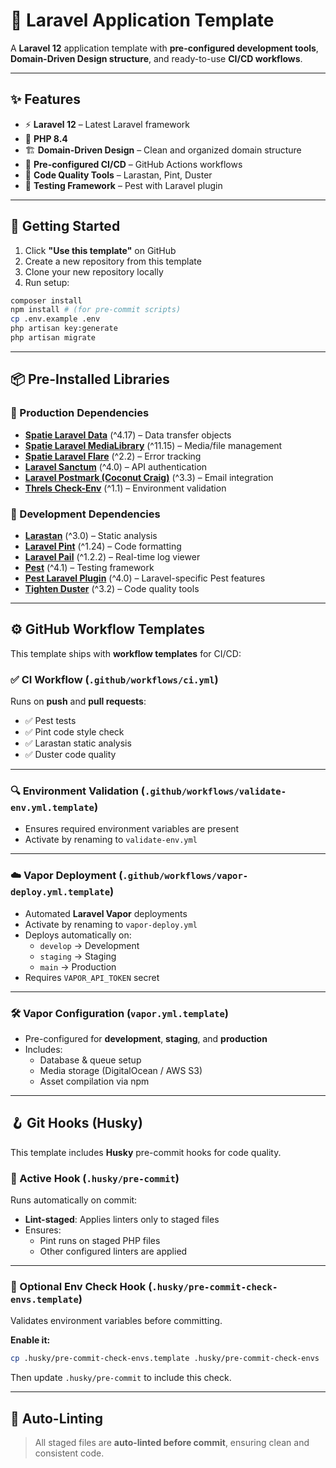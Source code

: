 # 🚀 Laravel Application Template

A **Laravel 12** application template with **pre-configured development tools**, **Domain-Driven Design structure**, and ready-to-use **CI/CD workflows**.

---

## ✨ Features

- ⚡ **Laravel 12** – Latest Laravel framework
- 🐘 **PHP 8.4**
- 🏗 **Domain-Driven Design** – Clean and organized domain structure
- 🔄 **Pre-configured CI/CD** – GitHub Actions workflows
- 🧹 **Code Quality Tools** – Larastan, Pint, Duster
- 🧪 **Testing Framework** – Pest with Laravel plugin

---

## 🚦 Getting Started

1. Click **"Use this template"** on GitHub
2. Create a new repository from this template
3. Clone your new repository locally
4. Run setup:

```bash
composer install 
npm install # (for pre-commit scripts)
cp .env.example .env 
php artisan key:generate 
php artisan migrate
```

---

## 📦 Pre-Installed Libraries

### 🔹 Production Dependencies
- [**Spatie Laravel Data**](https://github.com/spatie/laravel-data) (^4.17) – Data transfer objects
- [**Spatie Laravel MediaLibrary**](https://github.com/spatie/laravel-medialibrary) (^11.15) – Media/file management
- [**Spatie Laravel Flare**](https://github.com/spatie/laravel-flare) (^2.2) – Error tracking
- [**Laravel Sanctum**](https://laravel.com/docs/sanctum) (^4.0) – API authentication
- [**Laravel Postmark (Coconut Craig)**](https://github.com/coconutcraig/laravel-postmark) (^3.3) – Email integration
- [**Threls Check-Env**](https://github.com/threls/check-env) (^1.1) – Environment validation

### 🔹 Development Dependencies
- [**Larastan**](https://github.com/nunomaduro/larastan) (^3.0) – Static analysis
- [**Laravel Pint**](https://laravel.com/docs/pint) (^1.24) – Code formatting
- [**Laravel Pail**](https://github.com/laravel/pail) (^1.2.2) – Real-time log viewer
- [**Pest**](https://pestphp.com/) (^4.1) – Testing framework
- [**Pest Laravel Plugin**](https://pestphp.com/docs/laravel) (^4.0) – Laravel-specific Pest features
- [**Tighten Duster**](https://github.com/tighten/duster) (^3.2) – Code quality tools

---

## ⚙️ GitHub Workflow Templates

This template ships with **workflow templates** for CI/CD:

### ✅ CI Workflow (`.github/workflows/ci.yml`)
Runs on **push** and **pull requests**:
- ✅ Pest tests
- ✅ Pint code style check
- ✅ Larastan static analysis
- ✅ Duster code quality

---

### 🔍 Environment Validation (`.github/workflows/validate-env.yml.template`)
- Ensures required environment variables are present
- Activate by renaming to `validate-env.yml`

---

### ☁️ Vapor Deployment (`.github/workflows/vapor-deploy.yml.template`)
- Automated **Laravel Vapor** deployments
- Activate by renaming to `vapor-deploy.yml`
- Deploys automatically on:
    - `develop` → Development
    - `staging` → Staging
    - `main` → Production
- Requires `VAPOR_API_TOKEN` secret

---

### 🛠 Vapor Configuration (`vapor.yml.template`)
- Pre-configured for **development**, **staging**, and **production**
- Includes:
    - Database & queue setup
    - Media storage (DigitalOcean / AWS S3)
    - Asset compilation via npm

---

## 🪝 Git Hooks (Husky)

This template includes **Husky** pre-commit hooks for code quality.

### 🔹 Active Hook (`.husky/pre-commit`)
Runs automatically on commit:
- **Lint-staged**: Applies linters only to staged files
- Ensures:
    - Pint runs on staged PHP files
    - Other configured linters are applied

---

### 🔹 Optional Env Check Hook (`.husky/pre-commit-check-envs.template`)
Validates environment variables before committing.

**Enable it:**
```bash
cp .husky/pre-commit-check-envs.template .husky/pre-commit-check-envs
```
Then update `.husky/pre-commit` to include this check.

---

## 🧹 Auto-Linting
> All staged files are **auto-linted before commit**, ensuring clean and consistent code.  
